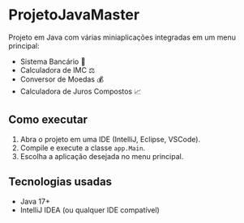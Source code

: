 # ProjetoJavaMaster

Projeto em Java com várias miniaplicações integradas em um menu principal:

- Sistema Bancário 🏦
- Calculadora de IMC ⚖️
- Conversor de Moedas 💰
- Calculadora de Juros Compostos 📈

## Como executar

1. Abra o projeto em uma IDE (IntelliJ, Eclipse, VSCode).
2. Compile e execute a classe `app.Main`.
3. Escolha a aplicação desejada no menu principal.

## Tecnologias usadas

- Java 17+
- IntelliJ IDEA (ou qualquer IDE compatível)
